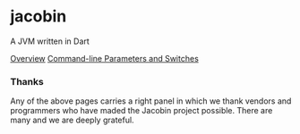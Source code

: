 # jacobin
A JVM written in Dart

[Overview](https://github.com/platypusguy/jacobin/wiki/Jacobin-Overview)
[Command-line Parameters and Switches](https://github.com/platypusguy/jacobin/wiki/Command-line-parameters)

### Thanks
Any of the above pages carries a right panel in which we thank vendors and programmers who have maded the Jacobin project possible. There are many and we are deeply grateful. 
